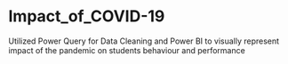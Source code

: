 # Impact_of_COVID-19
Utilized Power Query for Data Cleaning and Power BI to visually represent impact of the pandemic on students behaviour and performance

